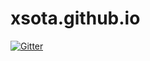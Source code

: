 # xsota.github.io

[![Gitter](https://badges.gitter.im/xsota/xsota.github.io.svg)](https://gitter.im/xsota/xsota.github.io?utm_source=badge&utm_medium=badge&utm_campaign=pr-badge&utm_content=badge)